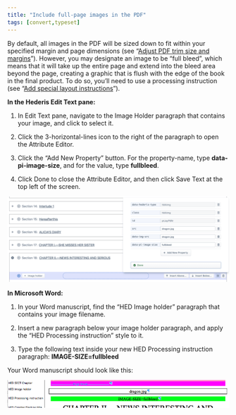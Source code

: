 ```yaml
---
title: "Include full-page images in the PDF"
tags: [convert,typeset]
---
```

 
<html><body><section data-type="chapter" class="hsecchapter" data-hederis-type="hsecchapter" id="include-full-page-images" data-pi-attrs="id: include-full-page-images; data-tags: convert,typeset;" role="doc-chapter" data-tags="convert,typeset" data-author-name=" " data-book-title=" " title="Include full-page images in the PDF"><p class="hblkp" data-hederis-type="hblkp" id="p2NNpUxki">By default, all images in the PDF will be sized down to fit within your specified margin and page dimensions (see &#8220;<a href="{% link _docs/adjust-trim-and-margins.md %}" class="hspana" data-hederis-type="hspana" id="pLMmrHwhC">Adjust PDF trim size and margins</a>&#8221;). However, you may designate an image to be &#8220;full bleed&#8221;, which means that it will take up the entire page and extend into the bleed area beyond the page, creating a graphic that is flush with the edge of the book in the final product. To do so, you&#8217;ll need to use a processing instruction (see &#8220;<a href="{% link _docs/custom-design.md %}" class="hspana" data-hederis-type="hspana" id="poJgJsGCh">Add special layout instructions</a>&#8221;).</p><p class="hblkp" data-hederis-type="hblkp" id="pzR18r2uz"><strong data-hederis-type="hspanstrong" id="pcrkW2s9P">In the <strong class="hspanstrong" data-hederis-type="hspanstrong" id="phgE5dGGE">Hederis Edit Text pane:</strong></strong></p><ol class="hwprnumlist" data-hederis-type="hwprnumlist" id="pNOg2yP1r"><li class="hblkoli" data-hederis-type="hblkoli" id="liJGdS3jlb"><p class="hblkoli" data-hederis-type="hblklip" id="pPm6J23b7">In Edit Text pane, navigate to the Image Holder paragraph that contains your image, and click to select it.</p></li><li class="hblkoli" data-hederis-type="hblkoli" id="lic6z7OGxj"><p class="hblkoli" data-hederis-type="hblklip" id="pI7sXx9RH">Click the 3-horizontal-lines icon to the right of the paragraph to open the Attribute Editor.</p></li><li class="hblkoli" data-hederis-type="hblkoli" id="lib6RqTlFD"><p class="hblkoli" data-hederis-type="hblklip" id="poSk0j6aC">Click the &#8220;Add New Property&#8221; button. For the property-name, type <strong class="hspanstrong" data-hederis-type="hspanstrong" id="pVqvLtxVT">data-pi-image-size</strong>, and for the value, type <strong class="hspanstrong" data-hederis-type="hspanstrong" id="pld6fKQao">fullbleed</strong>.</p></li><li class="hblkoli" data-hederis-type="hblkoli" id="liK4dTMxf5"><p class="hblkoli" data-hederis-type="hblklip" id="pjj63zwQP">Click Done to close the Attribute Editor, and then click Save Text at the top left of the screen.</p></li></ol><img data-hederis-type="hblkimg" class="hblkimg" id="pOEPWlbZ5" src="/images/fullbleed_2.png" data-img-src="/images/fullbleed_2.png"/><p class="hblkp" data-hederis-type="hblkp" id="pcO8KbIvm"><strong class="hspanstrong" data-hederis-type="hspanstrong" id="pPd4cll9V">In Microsoft Word:</strong></p><ol class="hwprnumlist" data-hederis-type="hwprnumlist" id="pjaKlu2e7"><li class="hblkoli" data-hederis-type="hblkoli" id="lifoT0b1dL"><p class="hblkoli" data-hederis-type="hblklip" id="pg86cl88l">In your Word manuscript, find the &#8220;HED Image holder&#8221; paragraph that contains your image filename.</p></li><li class="hblkoli" data-hederis-type="hblkoli" id="likBGDr1U3"><p class="hblkoli" data-hederis-type="hblklip" id="p4GVYIU39">Insert a new paragraph below your image holder paragraph, and apply the &#8220;HED Processing instruction&#8221; style to it.</p></li><li class="hblkoli" data-hederis-type="hblkoli" id="liNjroI5H6"><p class="hblkoli" data-hederis-type="hblklip" id="pTVxku6cD">Type the following text inside your new HED Processing instruction paragraph: <strong class="hspanstrong" data-hederis-type="hspanstrong" id="p05OqkJZm">IMAGE-SIZE=fullbleed</strong></p></li></ol><p class="hblkp" data-hederis-type="hblkp" id="pkWFJloNZ">Your Word manuscript should look like this:</p><img data-hederis-type="hblkimg" class="hblkimg" id="pXFjYF6Cf" src="/images/fullbleed_1.png" data-img-src="/images/fullbleed_1.png"/></section></body></html>
